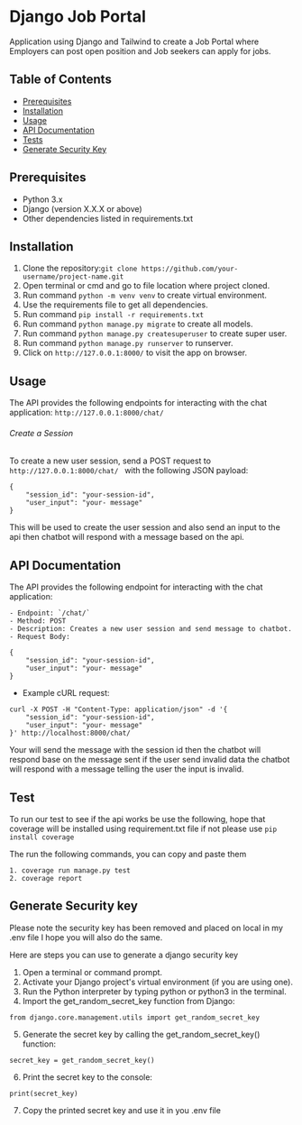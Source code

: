 # Django Job Portal

Application using Django and Tailwind to create a Job Portal where Employers can post open position and Job seekers can apply for jobs.

## Table of Contents

- [Prerequisites](#prerequisites)
- [Installation](#installation)
- [Usage](#usage)
- [API Documentation](#api-documentation)
- [Tests](#tests)
- [Generate Security Key](#Generate-Security-key)

## Prerequisites

- Python 3.x
- Django (version X.X.X or above)
- Other dependencies listed in requirements.txt

## Installation

1. Clone the repository:``` git clone https://github.com/your-username/project-name.git ```
2. Open terminal or cmd and go to file location where project cloned.
3. Run command ``` python -m venv venv ``` to create virtual environment.
4. Use the requirements file to get all dependencies.
5. Run command ```pip install -r requirements.txt ```
6. Run command ``` python manage.py migrate ``` to create all models.
7. Run command ``` python manage.py createsuperuser ``` to create super user.
8. Run  command ``` python manage.py runserver ``` to runserver.
9. Click on ``` http://127.0.0.1:8000/ ``` to visit the app on browser.

## Usage

The API provides the following endpoints for interacting with the chat application: ``` http://127.0.0.1:8000/chat/ ```

###### Create a Session 
To create a new user session, send a POST request to ```http://127.0.0.1:8000/chat/ ``` with the following JSON payload:

``` shell
{
    "session_id": "your-session-id",
    "user_input": "your- message"
}
```
This will be used to create the user session and also send an input to the api then chatbot will respond with a message based on the api. 

## API Documentation

The API provides the following endpoint for interacting with the chat application:

``` shell
- Endpoint: `/chat/`
- Method: POST
- Description: Creates a new user session and send message to chatbot.
- Request Body:

{
    "session_id": "your-session-id",
    "user_input": "your- message"
}
```

* Example cURL request:

``` shell
curl -X POST -H "Content-Type: application/json" -d '{
    "session_id": "your-session-id",
    "user_input": "your- message"
}' http://localhost:8000/chat/

```

Your will send the message with the session id then the chatbot will respond base on the message sent if the user send invalid data the chatbot will respond with a message telling the user the input is invalid.

## Test

To run our test to see if the api works be use the following, hope that coverage will be installed using requirement.txt file if not please use ``` pip install coverage ```    

The run the following commands, you can copy and paste them
``` shell
1. coverage run manage.py test 
2. coverage report
```

## Generate Security key

Please note the security key has been removed and placed on local in my .env file I hope you will also do the same. 

Here are steps you can use to generate a django security key

1. Open a terminal or command prompt.
2. Activate your Django project's virtual environment (if you are using one).
3. Run the Python interpreter by typing python or python3 in the terminal.
4. Import the get_random_secret_key function from Django:
``` shell
from django.core.management.utils import get_random_secret_key 
```
5. Generate the secret key by calling the get_random_secret_key() function:
``` shell
secret_key = get_random_secret_key()
```
6. Print the secret key to the console:
``` shell
print(secret_key)
```
7. Copy the printed secret key and use it in you .env file

